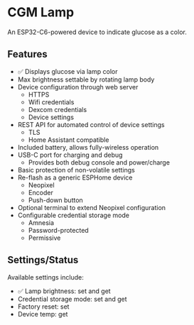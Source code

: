 # CGM Lamp

An ESP32-C6-powered device to indicate glucose as a color.

## Features

- ✅ Displays glucose via lamp color
- Max brightness settable by rotating lamp body
- Device configuration through web server
  - HTTPS
  - Wifi credentials
  - Dexcom credentials
  - Device settings
- REST API for automated control of device settings
  - TLS
  - Home Assistant compatible
- Included battery, allows fully-wireless operation
- USB-C port for charging and debug
  - Provides both debug console and power/charge
- Basic protection of non-volatile settings
- Re-flash as a generic ESPHome device
  - Neopixel
  - Encoder
  - Push-down button
- Optional terminal to extend Neopixel configuration
- Configurable credential storage mode
  - Amnesia
  - Password-protected
  - Permissive

## Settings/Status

Available settings include:

- ✅ Lamp brightness: set and get
- Credential storage mode: set and get
- Factory reset: set
- Device temp: get
